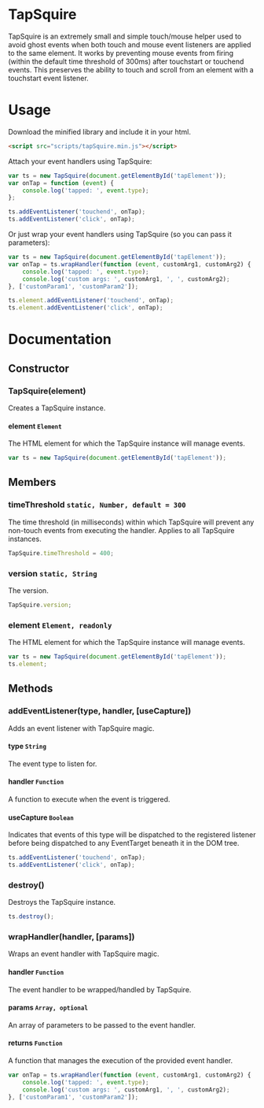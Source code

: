 # TapSquire

TapSquire is an extremely small and simple touch/mouse helper used to avoid ghost events when both touch and mouse event listeners are applied to the same element.
It works by preventing mouse events from firing (within the default time threshold of 300ms) after touchstart or touchend events.
This preserves the ability to touch and scroll from an element with a touchstart event listener.

# Usage

Download the minified library and include it in your html.

```html
<script src="scripts/tapSquire.min.js"></script>
```

Attach your event handlers using TapSquire:

```javascript
var ts = new TapSquire(document.getElementById('tapElement'));
var onTap = function (event) {
    console.log('tapped: ', event.type);
};

ts.addEventListener('touchend', onTap);
ts.addEventListener('click', onTap);
```

Or just wrap your event handlers using TapSquire (so you can pass it parameters):

```javascript
var ts = new TapSquire(document.getElementById('tapElement'));
var onTap = ts.wrapHandler(function (event, customArg1, customArg2) {
    console.log('tapped: ', event.type);
    console.log('custom args: ', customArg1, ', ', customArg2);
}, ['customParam1', 'customParam2']);

ts.element.addEventListener('touchend', onTap);
ts.element.addEventListener('click', onTap);
```

# Documentation

## Constructor
### TapSquire(element)
Creates a TapSquire instance.

#### element `Element`
The HTML element for which the TapSquire instance will manage events.

```javascript
var ts = new TapSquire(document.getElementById('tapElement'));
```

## Members
### timeThreshold `static, Number, default = 300`
The time threshold (in milliseconds) within which TapSquire will prevent any non-touch events from executing the handler.
Applies to all TapSquire instances.

```javascript
TapSquire.timeThreshold = 400;
```

### version `static, String`
The version.

```javascript
TapSquire.version;
```

### element `Element, readonly`
The HTML element for which the TapSquire instance will manage events.

```javascript
var ts = new TapSquire(document.getElementById('tapElement'));
ts.element;
```

## Methods
### addEventListener(type, handler, [useCapture])
Adds an event listener with TapSquire magic.

#### type `String`
The event type to listen for.

#### handler `Function`
A function to execute when the event is triggered.

#### useCapture `Boolean`
Indicates that events of this type will be dispatched to the registered listener before being dispatched to any EventTarget beneath it in the DOM tree.

```javascript
ts.addEventListener('touchend', onTap);
ts.addEventListener('click', onTap);
```

### destroy()
Destroys the TapSquire instance.

```javascript
ts.destroy();
```

### wrapHandler(handler, [params])
Wraps an event handler with TapSquire magic.

#### handler `Function`
The event handler to be wrapped/handled by TapSquire.

#### params `Array, optional`
An array of parameters to be passed to the event handler.

#### returns `Function`
A function that manages the execution of the provided event handler.

```javascript
var onTap = ts.wrapHandler(function (event, customArg1, customArg2) {
    console.log('tapped: ', event.type);
    console.log('custom args: ', customArg1, ', ', customArg2);
}, ['customParam1', 'customParam2']);
```